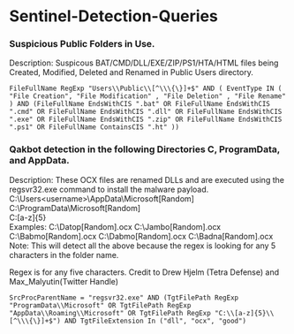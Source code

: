 # Sentinel-Detection-Queries

### Suspicious Public Folders in Use.
Description: Suspicous BAT/CMD/DLL/EXE/ZIP/PS1/HTA/HTML files being Created, Modified, Deleted and Renamed in Public Users directory.
```
FileFullName RegExp "Users\\Public\\[^\\\{\}]+$" AND ( EventType IN ( "File Creation", "File Modification" , "File Deletion" , "File Rename" ) AND (FileFullName EndsWithCIS ".bat" OR FileFullName EndsWithCIS ".cmd" OR FileFullName EndsWithCIS ".dll" OR FileFullName EndsWithCIS ".exe" OR FileFullName EndsWithCIS ".zip" OR FileFullName EndsWithCIS ".ps1" OR FileFullName ContainsCIS ".ht" ))
```

### Qakbot detection in the following Directories C, ProgramData, and AppData.
Description: These OCX files are renamed DLLs and are executed using the regsvr32.exe command to install the malware payload.
C:\Users\<username>\AppData\Microsoft\[Random]\
C:\ProgramData\Microsoft\[Random]\
C:\[a-z]{5}\
Examples:
C:\Datop\[Random].ocx
C:\Jambo\[Random].ocx 
C:\Babmo\[Random].ocx 
C:\Dabmo\[Random].ocx 
C:\Badna\[Random].ocx
Note: This will detect all the above because the regex is looking for any 5 characters in the folder name.

Regex is for any five characters.
Credit to Drew Hjelm (Tetra Defense) and Max_Malyutin(Twitter Handle)

```
SrcProcParentName = "regsvr32.exe" AND (TgtFilePath RegExp "ProgramData\\Microsoft" OR TgtFilePath RegExp "AppData\\Roaming\\Microsoft" OR TgtFilePath RegExp "C:\\[a-z]{5}\\[^\\\{\}]+$") AND TgtFileExtension In ("dll", "ocx", "good")
```


